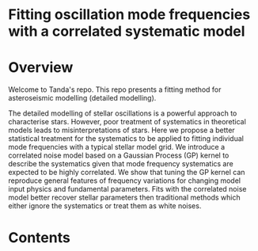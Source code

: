 # Fitting oscillation mode frequencies with a correlated systematic model

# Overview

Welcome to Tanda's repo. This repo presents a fitting method for asteroseismic modelling (detailed modelling). 

The detailed modelling of stellar oscillations is a powerful approach to characterise stars. However, poor treatment of systematics in theoretical models leads to misinterpretations of stars. Here we propose a better statistical treatment for the systematics to be applied to fitting individual mode frequencies with a typical stellar model grid. We introduce a correlated noise model based on a Gaussian Process (GP) kernel to describe the systematics given that mode frequency systematics are expected to be highly correlated. We show that tuning the GP kernel can reproduce general features of frequency variations for changing model input physics and fundamental parameters. Fits with the correlated noise model better recover stellar parameters then traditional methods which either ignore the systematics or treat them as white noises. 

# Contents


